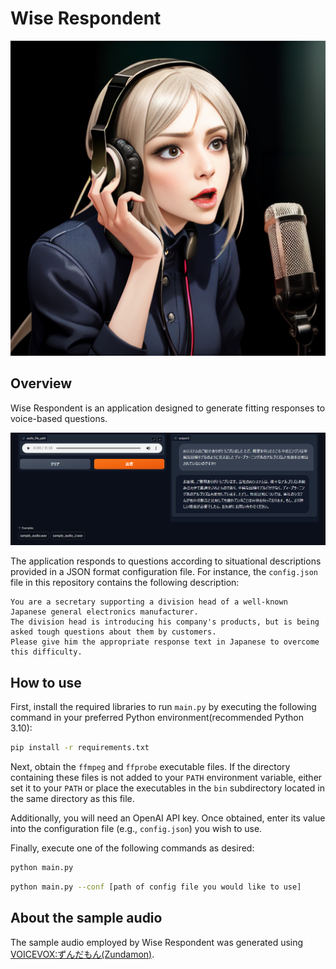 # Wise Respondent

![mascot](img/mascot.png)

## Overview

Wise Respondent is an application designed to generate fitting responses to voice-based questions.

![main_image](img/main_image_chat.png)

The application responds to questions according to situational descriptions provided in a JSON format configuration file. For instance, the `config.json` file in this repository contains the following description:

```text
You are a secretary supporting a division head of a well-known Japanese general electronics manufacturer.
The division head is introducing his company's products, but is being asked tough questions about them by customers.
Please give him the appropriate response text in Japanese to overcome this difficulty.
```

## How to use

First, install the required libraries to run `main.py` by executing the following command in your preferred Python environment(recommended Python 3.10):

```sh
pip install -r requirements.txt
```

Next, obtain the `ffmpeg` and `ffprobe` executable files.
If the directory containing these files is not added to your `PATH` environment variable, either set it to your `PATH` or place the executables in the `bin` subdirectory located in the same directory as this file.

Additionally, you will need an OpenAI API key.
Once obtained, enter its value into the configuration file (e.g., `config.json`) you wish to use.

Finally, execute one of the following commands as desired:

```sh
python main.py
```

```sh
python main.py --conf [path of config file you would like to use]
```

## About the sample audio

The sample audio employed by Wise Respondent was generated using [VOICEVOX:ずんだもん(Zundamon)](https://voicevox.hiroshiba.jp/product/zundamon/).
